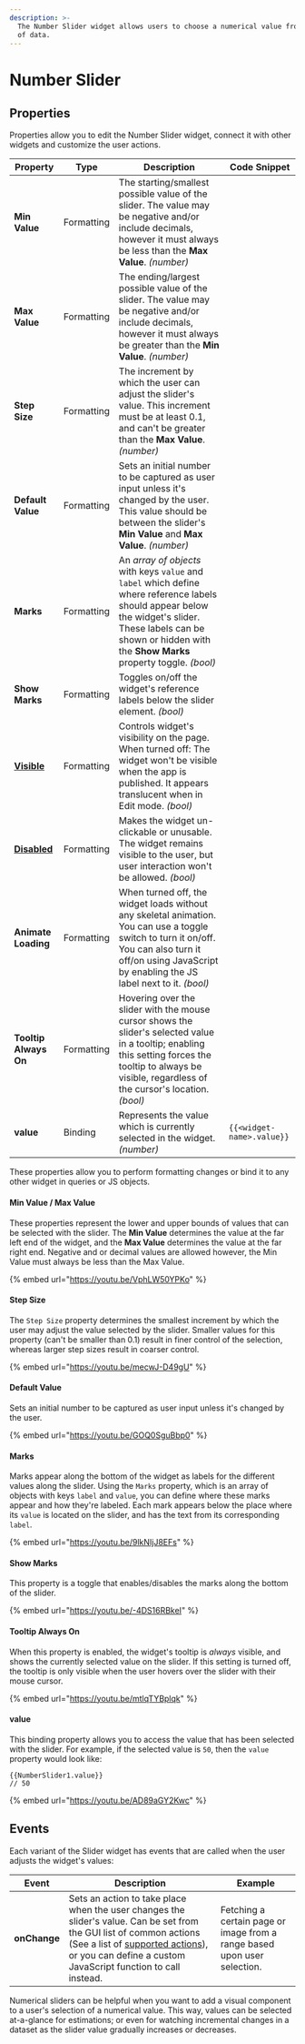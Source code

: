 ```yaml
---
description: >-
  The Number Slider widget allows users to choose a numerical value from a range
  of data.
---
```


# Number Slider

## Properties

Properties allow you to edit the Number Slider widget, connect it with other widgets and customize the user actions.

| Property                             | Type       | Description                                                                                                                                                                                                            | Code Snippet              |
| ------------------------------------ | ---------- | ---------------------------------------------------------------------------------------------------------------------------------------------------------------------------------------------------------------------- | ------------------------- |
| **Min Value**                        | Formatting | The starting/smallest possible value of the slider. The value may be negative and/or include decimals, however it must always be less than the **Max Value**. _(number)_                                               |                           |
| **Max Value**                        | Formatting | The ending/largest possible value of the slider. The value may be negative and/or include decimals, however it must always be greater than the **Min Value**. _(number)_                                               |                           |
| **Step Size**                        | Formatting | The increment by which the user can adjust the slider's value. This increment must be at least 0.1, and can't be greater than the **Max Value**. _(number)_                                                            |                           |
| **Default Value**                    | Formatting | Sets an initial number to be captured as user input unless it's changed by the user. This value should be between the slider's **Min Value** and **Max Value**. _(number)_                                             |                           |
| **Marks**                            | Formatting | An _array of objects_ with keys `value` and `label` which define where reference labels should appear below the widget's slider. These labels can be shown or hidden with the **Show Marks** property toggle. _(bool)_ |                           |
| **Show Marks**                       | Formatting | Toggles on/off the widget's reference labels below the slider element. _(bool)_                                                                                                                                        |                           |
| ****[**Visible**](../#visible)****   | Formatting | Controls widget's visibility on the page. When turned off: The widget won't be visible when the app is published. It appears translucent when in Edit mode. _(bool)_                                                   |                           |
| ****[**Disabled**](../#disabled)**** | Formatting | Makes the widget un-clickable or unusable. The widget remains visible to the user, but user interaction won't be allowed. _(bool)_                                                                                     |                           |
| **Animate Loading**                  | Formatting | When turned off, the widget loads without any skeletal animation. You can use a toggle switch to turn it on/off. You can also turn it off/on using JavaScript by enabling the JS label next to it. _(bool)_            |                           |
| **Tooltip Always On**                | Formatting | Hovering over the slider with the mouse cursor shows the slider's selected value in a tooltip; enabling this setting forces the tooltip to always be visible, regardless of the cursor's location. _(bool)_            |                           |
| **value**                            | Binding    | Represents the value which is currently selected in the widget. _(number)_                                                                                                                                             | `{{<widget-name>.value}}` |

These properties allow you to perform formatting changes or bind it to any other widget in queries or JS objects.

#### Min Value / Max Value

These properties represent the lower and upper bounds of values that can be selected with the slider. The **Min Value** determines the value at the far left end of the widget, and the **Max Value** determines the value at the far right end. Negative and or decimal values are allowed however, the Min Value must always be less than the Max Value.

{% embed url="https://youtu.be/VphLW50YPKo" %}

#### Step Size

The `Step Size` property determines the smallest increment by which the user may adjust the value selected by the slider. Smaller values for this property (can't be smaller than 0.1) result in finer control of the selection, whereas larger step sizes result in coarser control.

{% embed url="https://youtu.be/mecwJ-D49gU" %}

#### Default Value

Sets an initial number to be captured as user input unless it's changed by the user.

{% embed url="https://youtu.be/GOQ0SguBbp0" %}

#### Marks

Marks appear along the bottom of the widget as labels for the different values along the slider. Using the `Marks` property, which is an array of objects with keys `label` and `value`, you can define where these marks appear and how they're labeled. Each mark appears below the place where its `value` is located on the slider, and has the text from its corresponding `label`.

{% embed url="https://youtu.be/9lkNIjJ8EFs" %}

#### Show Marks

This property is a toggle that enables/disables the marks along the bottom of the slider.

{% embed url="https://youtu.be/-4DS16RBkeI" %}

#### Tooltip Always On

When this property is enabled, the widget's tooltip is _always_ visible, and shows the currently selected value on the slider. If this setting is turned off, the tooltip is only visible when the user hovers over the slider with their mouse cursor.

{% embed url="https://youtu.be/mtlqTYBplqk" %}

#### value

This binding property allows you to access the value that has been selected with the slider. For example, if the selected value is `50`, then the `value` property would look like:

```
{{NumberSlider1.value}}
// 50
```

{% embed url="https://youtu.be/AD89aGY2Kwc" %}

## Events

Each variant of the Slider widget has events that are called when the user adjusts the widget's values:

| Event        | Description                                                                                                                                                                                                                                                                                       | Example                                                                  |
| ------------ | ------------------------------------------------------------------------------------------------------------------------------------------------------------------------------------------------------------------------------------------------------------------------------------------------- | ------------------------------------------------------------------------ |
| **onChange** | Sets an action to take place when the user changes the slider's value. Can be set from the GUI list of common actions (See a list of [supported actions](https://docs.appsmith.com/reference/appsmith-framework/widget-actions)), or you can define a custom JavaScript function to call instead. | Fetching a certain page or image from a range based upon user selection. |

Numerical sliders can be helpful when you want to add a visual component to a user's selection of a numerical value. This way, values can be selected at-a-glance for estimations; or even for watching incremental changes in a dataset as the slider value gradually increases or decreases.
